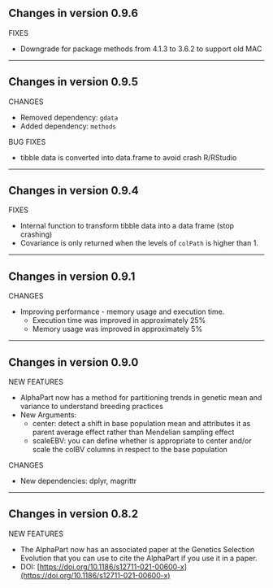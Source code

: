 
## Changes in version 0.9.6

FIXES

* Downgrade for package methods from 4.1.3 to 3.6.2 to support old MAC

---

## Changes in version 0.9.5

CHANGES

* Removed dependency: ```gdata```
* Added dependency: ```methods```
    
BUG FIXES

* tibble data is converted into data.frame to avoid crash R/RStudio

---

## Changes in version 0.9.4

FIXES

* Internal function to transform tibble data into a data frame (stop crashing)
* Covariance is only returned when the levels of ```colPath``` is higher than 1. 

---

## Changes in version 0.9.1

CHANGES

* Improving performance - memory usage and execution time.
    * Execution time was improved in approximately 25%
    * Memory usage was improved in approximately 5%

---

## Changes in version 0.9.0

NEW FEATURES

* AlphaPart now  has a method for partitioning trends in genetic mean and variance to understand breeding practices
* New Arguments:
    * center: detect a shift in base population mean and attributes it as parent average effect rather than Mendelian sampling effect
    * scaleEBV: you can define whether is appropriate to center and/or scale the colBV columns in respect to the base population

CHANGES

* New dependencies: dplyr, magrittr

---

## Changes in version 0.8.2

NEW FEATURES

* The AlphaPart now has an associated paper at the Genetics Selection Evolution that you can use to cite the AlphaPart if you use it in a paper.
* DOI: [https://doi.org/10.1186/s12711-021-00600-x](https://doi.org/10.1186/s12711-021-00600-x)
